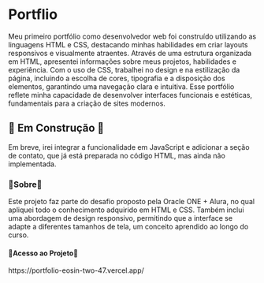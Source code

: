 <h1>Portflio </h1>
<p>Meu primeiro portfólio como desenvolvedor web foi construído utilizando as linguagens HTML e CSS, destacando minhas habilidades em criar layouts responsivos e visualmente atraentes. Através de uma estrutura organizada em HTML, apresentei informações sobre meus projetos, habilidades e experiência. Com o uso de CSS, trabalhei no design e na estilização da página, incluindo a escolha de cores, tipografia e a disposição dos elementos, garantindo uma navegação clara e intuitiva. Esse portfólio reflete minha capacidade de desenvolver interfaces funcionais e estéticas, fundamentais para a criação de sites modernos.</p>
<h2>🔨 Em Construção 🔨</h2>
<p>Em breve, irei integrar a funcionalidade em JavaScript e adicionar a seção de contato, que já está preparada no código HTML, mas ainda não implementada.</p>
<h3>📖Sobre📖</h3>
<p>Este projeto faz parte do desafio proposto pela Oracle ONE + Alura, no qual apliquei todo o conhecimento adquirido em HTML e CSS. Também inclui uma abordagem de design responsivo, permitindo que a interface se adapte a diferentes tamanhos de tela, um conceito aprendido ao longo do curso.</p>
<h4>📁Acesso ao Projeto📁</h4>
https://portfolio-eosin-two-47.vercel.app/

